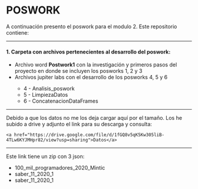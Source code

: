 <h1> POSWORK </h2>
<p>
A continuación presento el poswork para el modulo 2. 
Este repositorio contiene:
</p>
<hr>
<h4>1. Carpeta con archivos pertenecientes al desarrollo del poswork:</h4>
<ul>
    <li> Archivo word <b>Postwork1</b> con la investigación y primeros pasos del proyecto en donde se incluyen los posworks 1, 2 y 3</li>
    <li> Archivos jupiter labs con el desarrollo de los posworks 4, 5 y 6</li>
    <ul>
        <li value="4"> 4 - Analisis_poswork</li>
        <li value="5"> 5 - LimpiezaDatos</li>
        <li value="6"> 6 - ConcatenacionDataFrames</li>
    </ul>
</ul>

<hr>
<p>
  Debido a que los datos no me los deja cargar aquí por el tamaño. Los he subido a drive y adjunto el link para su descarga y consulta:
    
    <a href="https://drive.google.com/file/d/1fGQ8v5qK5Kw305liB-4TLw6KYJMHpr82/view?usp=sharing">Datos</a>
<hr>
Este link tiene un zip con 3 json:
  <ul>
      <li> 100_mil_programadores_2020_Mintic </li>
      <li> saber_11_2020_1 </li>
      <li> saber_11_2020_1 </li>
   </ul>
 </p>

